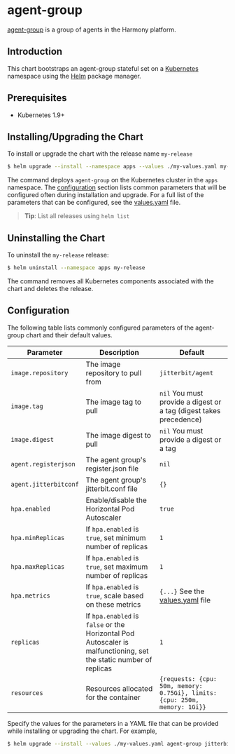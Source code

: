 # agent-group

[agent-group](https://github.com/jitterbit/charts) is a group of agents in the Harmony platform.

## Introduction

This chart bootstraps an agent-group stateful set on a [Kubernetes](http://kubernetes.io) namespace using the [Helm](https://helm.sh) package manager.

## Prerequisites

  - Kubernetes 1.9+

## Installing/Upgrading the Chart

To install or upgrade the chart with the release name `my-release`

```bash
$ helm upgrade --install --namespace apps --values ./my-values.yaml my-release jitterbit/agent-group
```

The command deploys `agent-group` on the Kubernetes cluster in the `apps` namespace.
The [configuration](#configuration) section lists common parameters that will be configured often
during installation and upgrade.
For a full list of the parameters that can be configured, see the [values.yaml](values.yaml) file.

> **Tip**: List all releases using `helm list`

## Uninstalling the Chart

To uninstall the `my-release` release:

```bash
$ helm uninstall --namespace apps my-release
```

The command removes all Kubernetes components associated with the chart and deletes the release.

## Configuration

The following table lists commonly configured parameters of the agent-group chart and their default values.

Parameter | Description | Default
--- | --- | ---
`image.repository` | The image repository to pull from | `jitterbit/agent`
`image.tag` | The image tag to pull | `nil` You must provide a digest or a tag (digest takes precedence)
`image.digest` | The image digest to pull | `nil` You must provide a digest or a tag
`agent.registerjson` | The agent group's register.json file | `nil`
`agent.jitterbitconf` | The agent group's jitterbit.conf file | `{}`
`hpa.enabled` | Enable/disable the Horizontal Pod Autoscaler | `true`
`hpa.minReplicas` | If `hpa.enabled` is `true`, set minimum number of replicas | `1`
`hpa.maxReplicas` | If `hpa.enabled` is `true`, set maximum number of replicas | `1`
`hpa.metrics` | If `hpa.enabled` is `true`, scale based on these metrics | `{...}` See the [values.yaml](values.yaml) file
`replicas` | If `hpa.enabled` is `false` or the Horizontal Pod Autoscaler is malfunctioning, set the static number of replicas | `1`
`resources` | Resources allocated for the container | `{requests: {cpu: 50m, memory: 0.75Gi}, limits: {cpu: 250m, memory: 1Gi}}`

Specify the values for the parameters in a YAML file that can be provided while installing or upgrading the chart.
For example,

```bash
$ helm upgrade --install --values ./my-values.yaml agent-group jitterbit/agent-group
```
